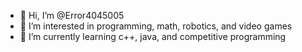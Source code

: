 - 👋 Hi, I’m @Error4045005
- 👀 I’m interested in programming, math, robotics, and video games
- 🌱 I’m currently learning c++, java, and competitive programming

<!---
Error4045005/Error4045005 is a ✨ special ✨ repository because its `README.md` (this file) appears on your GitHub profile.
You can click the Preview link to take a look at your changes.
--->
